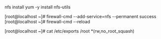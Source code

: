 nfs install 
yum -y install nfs-utils

[root@localhost ~]# firewall-cmd  --add-service=nfs --permanent
success
[root@localhost ~]# firewall-cmd  --reload

[root@localhost ~]# cat /etc/exports
/root *(rw,no_root_squash)